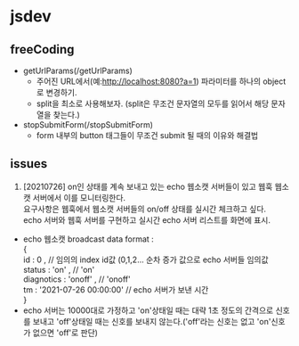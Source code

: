 # jsdev   

## freeCoding
* getUrlParams(/getUrlParams)   
  - 주어진 URL에서(예:<http://localhost:8080?a=1>) 파라미터를 하나의 object로 변경하기.
  - split을 최소로 사용해보자. (split은 무조건 문자열의 모두를 읽어서 해당 문자열을 찾는다.)
* stopSubmitForm(/stopSubmitForm)   
  - form 내부의 button 태그들이 무조건 submit 될 때의 이유와 해결법

## issues
1. [20210726] on인 상태를 계속 보내고 있는 echo 웹소캣 서버들이 있고 웹훅 웹소캣 서버에서 이를 모니터링한다.   
요구사항은 웹훅에서 웹소캣 서버들의 on/off 상태를 실시간 체크하고 싶다.   
echo 서버와 웹훅 서버를 구현하고 실시간 echo 서버 리스트를 화면에 표시.
  - echo 웹소캣 broadcast data format :   
    {   
    id : 0 , // 임의의 index id값 (0,1,2... 순차 증가 값으로 echo 서버들 임의값   
    status : 'on' , // 'on'   
    diagnotics : 'onoff' , // 'onoff'   
    tm : '2021-07-26 00:00:00' // echo 서버가 보낸 시간   
    }   
  - echo 서버는 10000대로 가정하고 'on'상태일 때는 대략 1초 정도의 간격으로 신호를 보내고 'off'상태일 때는 신호를 보내지 않는다.('off'라는 신호는 없고 'on'신호가 없으면 'off'로 판단)
